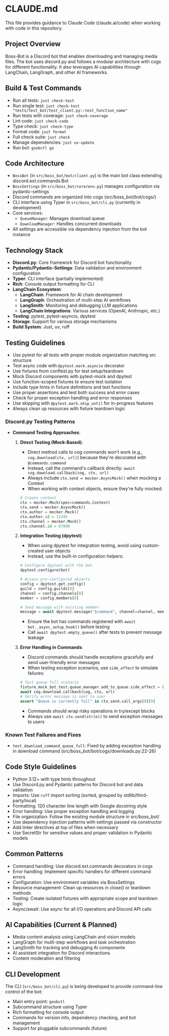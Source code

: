# CLAUDE.md

This file provides guidance to Claude Code (claude.ai/code) when working with code in this repository.

## Project Overview
Boss-Bot is a Discord bot that enables downloading and managing media files. The bot uses discord.py and follows a modular architecture with cogs for different functionality. It also leverages AI capabilities through LangChain, LangGraph, and other AI frameworks.

## Build & Test Commands
- Run all tests: `just check-test`
- Run single test: `just check-test "tests/test_bot/test_client.py::test_function_name"`
- Run tests with coverage: `just check-coverage`
- Lint code: `just check-code`
- Type check: `just check-type`
- Format code: `just format`
- Full check suite: `just check`
- Manage dependencies: `just uv-update`
- Run bot: `goobctl go`

## Code Architecture
- `BossBot` (in `src/boss_bot/bot/client.py`) is the main bot class extending discord.ext.commands.Bot
- `BossSettings` (in `src/boss_bot/core/env.py`) manages configuration via pydantic-settings
- Discord commands are organized into cogs (src/boss_bot/bot/cogs/)
- CLI interface using Typer in `src/boss_bot/cli.py` (currently in development)
- Core services:
  - `QueueManager`: Manages download queue
  - `DownloadManager`: Handles concurrent downloads
- All settings are accessible via dependency injection from the bot instance

## Technology Stack
- **Discord.py**: Core framework for Discord bot functionality
- **Pydantic/Pydantic-Settings**: Data validation and environment configuration
- **Typer**: CLI interface (partially implemented)
- **Rich**: Console output formatting for CLI
- **LangChain Ecosystem**:
  - **LangChain**: Framework for AI chain development
  - **LangGraph**: Orchestration of multi-step AI workflows
  - **LangSmith**: Monitoring and debugging LLM applications
  - **LangChain Integrations**: Various services (OpenAI, Anthropic, etc.)
- **Testing**: pytest, pytest-asyncio, dpytest
- **Storage**: Support for various storage mechanisms
- **Build System**: Just, uv, ruff

## Testing Guidelines
- Use pytest for all tests with proper module organization matching src structure
- Test async code with `@pytest.mark.asyncio` decorator
- Use fixtures from conftest.py for test setup/teardown
- Mock Discord components with pytest-mock and dpytest
- Use function-scoped fixtures to ensure test isolation
- Include type hints in fixture definitions and test functions
- Use proper assertions and test both success and error cases
- Check for proper exception handling and error responses
- Use skipping with `@pytest.mark.skip_until` for in-progress features
- Always clean up resources with fixture teardown logic

### Discord.py Testing Patterns
- **Command Testing Approaches**:
  1. **Direct Testing (Mock-Based)**:
     - Direct method calls to cog commands won't work (e.g., `cog.download(ctx, url)`) because they're decorated with `@commands.command`
     - Instead, call the command's callback directly: `await cog.download.callback(cog, ctx, url)`
     - Always include `ctx.send = mocker.AsyncMock()` when mocking a Context
     - When working with context objects, ensure they're fully mocked:
     ```python
     # Create context
     ctx = mocker.Mock(spec=commands.Context)
     ctx.send = mocker.AsyncMock()
     ctx.author = mocker.Mock()
     ctx.author.id = 12345
     ctx.channel = mocker.Mock()
     ctx.channel.id = 67890
     ```

  2. **Integration Testing (dpytest)**:
     - When using dpytest for integration testing, avoid using custom-created user objects
     - Instead, use the built-in configuration helpers:
     ```python
     # Configure dpytest with the bot
     dpytest.configure(bot)

     # Access pre-configured objects
     config = dpytest.get_config()
     guild = config.guilds[0]
     channel = config.channels[0]
     member = config.members[0]

     # Send message with existing member
     message = await dpytest.message("$command", channel=channel, member=member)
     ```
     - Ensure the bot has commands registered with `await bot._async_setup_hook()` before testing
     - Call `await dpytest.empty_queue()` after tests to prevent message leakage

  3. **Error Handling in Commands**:
     - Discord commands should handle exceptions gracefully and send user-friendly error messages
     - When testing exception scenarios, use `side_effect` to simulate failures:
     ```python
     # Test queue full scenario
     fixture_mock_bot_test.queue_manager.add_to_queue.side_effect = Exception("Queue is currently full")
     await cog.download.callback(cog, ctx, url)
     # Verify error message is sent to user
     assert "Queue is currently full" in ctx.send.call_args[0][0]
     ```
     - Commands should wrap risky operations in try/except blocks
     - Always use `await ctx.send(str(e))` to send exception messages to users

### Known Test Failures and Fixes
- `test_download_command_queue_full`: Fixed by adding exception handling in download command (src/boss_bot/bot/cogs/downloads.py:22-26)

## Code Style Guidelines
- Python 3.12+ with type hints throughout
- Use Discord.py and Pydantic patterns for Discord bot and data validation
- Imports: Use `ruff` import sorting (sorted, grouped by stdlib/third-party/local)
- Formatting: 120 character line length with Google docstring style
- Error handling: Use proper exception handling and logging
- File organization: Follow the existing module structure in src/boss_bot/
- Use dependency injection patterns with settings passed via constructor
- Add linter directives at top of files when necessary
- Use SecretStr for sensitive values and proper validation in Pydantic models

## Common Patterns
- Command handling: Use discord.ext.commands decorators in cogs
- Error handling: Implement specific handlers for different command errors
- Configuration: Use environment variables via BossSettings
- Resource management: Clean up resources in close() or teardown methods
- Testing: Create isolated fixtures with appropriate scope and teardown logic
- Async/await: Use async for all I/O operations and Discord API calls

## AI Capabilities (Current & Planned)
- Media content analysis using LangChain and vision models
- LangGraph for multi-step workflows and task orchestration
- LangSmith for tracking and debugging AI components
- AI assistant integration for Discord interactions
- Content moderation and filtering

## CLI Development
The CLI (`src/boss_bot/cli.py`) is being developed to provide command-line control of the bot:
- Main entry point: `goobctl`
- Subcommand structure using Typer
- Rich formatting for console output
- Commands for version info, dependency checking, and bot management
- Support for pluggable subcommands (future)
